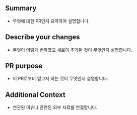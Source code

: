 ## Summary
- 무엇에 대한 PR인지 요약하여 설명합니다.

## Describe your changes
- 무엇이 어떻게 변하였고 새로이 추가된 것이 무엇인지 설명합니다.

## PR purpose
- 이 PR로부터 얻고자 하는 것이 무엇인지 설명합니다.

## Additional Context
- 연관된 이슈나 관련된 외부 자료를 연결합니다.